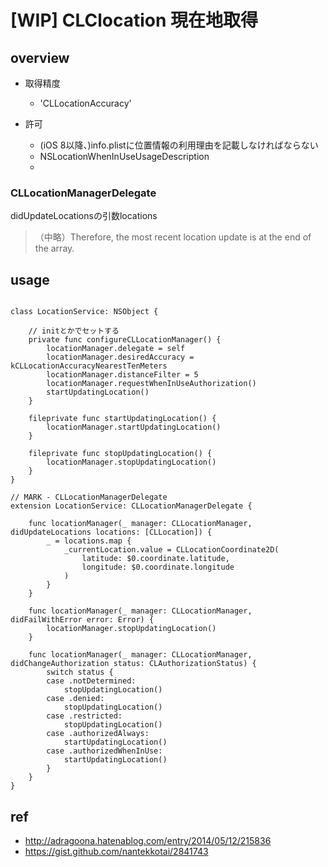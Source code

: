 # [WIP] CLClocation 現在地取得

## overview


- 取得精度
	- 'CLLocationAccuracy'


- 許可
	- (iOS 8以降、)info.plistに位置情報の利用理由を記載しなければならない
	- NSLocationWhenInUseUsageDescription
	- 

### CLLocationManagerDelegate

didUpdateLocationsの引数locations

> （中略）Therefore, the most recent location update is at the end of the array.


## usage

```

class LocationService: NSObject {

	// initとかでセットする
    private func configureCLLocationManager() {
        locationManager.delegate = self
        locationManager.desiredAccuracy = kCLLocationAccuracyNearestTenMeters
        locationManager.distanceFilter = 5
        locationManager.requestWhenInUseAuthorization()
        startUpdatingLocation()
    }
    
    fileprivate func startUpdatingLocation() {
        locationManager.startUpdatingLocation()
    }
    
    fileprivate func stopUpdatingLocation() {
        locationManager.stopUpdatingLocation()
    }
}

// MARK - CLLocationManagerDelegate
extension LocationService: CLLocationManagerDelegate {

    func locationManager(_ manager: CLLocationManager, didUpdateLocations locations: [CLLocation]) {
        _ = locations.map {
            _currentLocation.value = CLLocationCoordinate2D(
                latitude: $0.coordinate.latitude,
                longitude: $0.coordinate.longitude
            )
        }
    }

    func locationManager(_ manager: CLLocationManager, didFailWithError error: Error) {
        locationManager.stopUpdatingLocation()
    }
    
    func locationManager(_ manager: CLLocationManager, didChangeAuthorization status: CLAuthorizationStatus) {
        switch status {
        case .notDetermined:
            stopUpdatingLocation()
        case .denied:
            stopUpdatingLocation()
        case .restricted:
            stopUpdatingLocation()
        case .authorizedAlways:
            startUpdatingLocation()
        case .authorizedWhenInUse:
            startUpdatingLocation()
        }
    }
}
```



## ref

- http://adragoona.hatenablog.com/entry/2014/05/12/215836
- https://gist.github.com/nantekkotai/2841743

